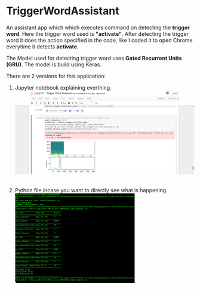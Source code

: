 # TriggerWordAssistant
An assistant app which which executes command on detecting the **trigger word**. Here the trigger word used is **"activate"**. After detecting the trigger word it does the action specified in the code, like I coded it to open Chrome everytime it detects **activate**.

The Model used for detecting trigger word uses **Gated Recurrent Units (GRU)**.
The model is build using Keras.

There are 2 versions for this application: 
1. Jupyter notebook explaining everthing.<br>
![Alternate image text](images/1.png)<br><br>



2. Python file incase you want to directly see what is happening.<br>
![Alt Text](images/2.gif)
